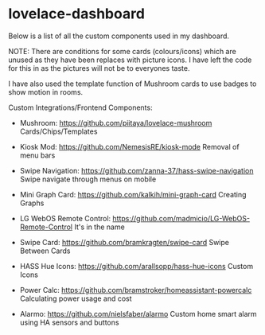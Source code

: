 # lovelace-dashboard

Below is a list of all the custom components used in my dashboard.

NOTE: There are conditions for some cards (colours/icons) which are unused as they have been replaces with picture icons. 
I have left the code for this in as the pictures will not be to everyones taste.

I have also used the template function of Mushroom cards to use badges to show motion in rooms.

Custom Integrations/Frontend Components:

- Mushroom: https://github.com/piitaya/lovelace-mushroom
Cards/Chips/Templates 

- Kiosk Mod: https://github.com/NemesisRE/kiosk-mode
Removal of menu bars

- Swipe Navigation: https://github.com/zanna-37/hass-swipe-navigation
Swipe navigate through menus on mobile

- Mini Graph Card: https://github.com/kalkih/mini-graph-card
Creating Graphs

- LG WebOS Remote Control: https://github.com/madmicio/LG-WebOS-Remote-Control
It's in the name

- Swipe Card: https://github.com/bramkragten/swipe-card
Swipe Between Cards

- HASS Hue Icons: https://github.com/arallsopp/hass-hue-icons
Custom Icons

- Power Calc: https://github.com/bramstroker/homeassistant-powercalc
Calculating power usage and cost

- Alarmo: https://github.com/nielsfaber/alarmo
Custom home smart alarm using HA sensors and buttons
